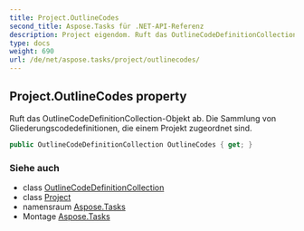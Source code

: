 ```yaml
---
title: Project.OutlineCodes
second_title: Aspose.Tasks für .NET-API-Referenz
description: Project eigendom. Ruft das OutlineCodeDefinitionCollectionObjekt ab. Die Sammlung von Gliederungscodedefinitionen die einem Projekt zugeordnet sind.
type: docs
weight: 690
url: /de/net/aspose.tasks/project/outlinecodes/
---
```

## Project.OutlineCodes property

Ruft das OutlineCodeDefinitionCollection-Objekt ab. Die Sammlung von Gliederungscodedefinitionen, die einem Projekt zugeordnet sind.

```csharp
public OutlineCodeDefinitionCollection OutlineCodes { get; }
```

### Siehe auch

* class [OutlineCodeDefinitionCollection](../../outlinecodedefinitioncollection/)
* class [Project](../)
* namensraum [Aspose.Tasks](../../project/)
* Montage [Aspose.Tasks](../../../)


